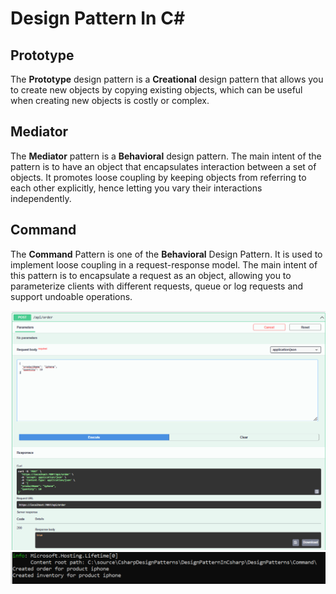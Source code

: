 # Design Pattern In C#

## Prototype

The **Prototype** design pattern is a **Creational** design pattern that allows you to create new objects by copying existing objects, which can be useful when creating new objects is costly or complex.


## Mediator

The **Mediator** pattern is a **Behavioral** design pattern. The main intent of the pattern is to have an object that encapsulates interaction between a set of objects. It promotes loose coupling by keeping objects from referring to each other explicitly, hence letting you vary their interactions independently.


## Command

The **Command** Pattern is one of the **Behavioral** Design Pattern. It is used to implement loose coupling in a request-response model. The main intent of this pattern is to encapsulate a request as an object, allowing you to parameterize clients with different requests, queue or log requests and support undoable operations.

<img src="/pictures/command.png" title="command"  width="800">
<img src="/pictures/command2.png" title="command"  width="800">
